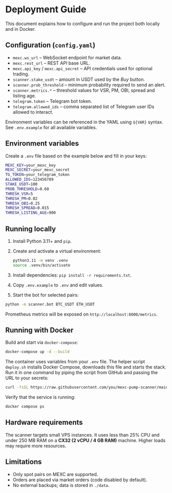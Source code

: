 # Deployment Guide

This document explains how to configure and run the project both locally and in Docker.

## Configuration (`config.yaml`)

- `mexc.ws_url` – WebSocket endpoint for market data.
- `mexc.rest_url` – REST API base URL.
- `mexc.api_key` / `mexc.api_secret` – API credentials used for optional trading.
- `scanner.stake_usdt` – amount in USDT used by the *Buy* button.
- `scanner.prob_threshold` – minimum probability required to send an alert.
- `scanner.metrics.*` – threshold values for VSR, PM, OBI, spread and listing age.
- `telegram.token` – Telegram bot token.
- `telegram.allowed_ids` – comma separated list of Telegram user IDs allowed to interact.

Environment variables can be referenced in the YAML using `${VAR}` syntax. See `.env.example` for all available variables.

## Environment variables

Create a `.env` file based on the example below and fill in your keys:

```bash
MEXC_KEY=your_mexc_key
MEXC_SECRET=your_mexc_secret
TG_TOKEN=your_telegram_token
ALLOWED_IDS=123456789
STAKE_USDT=100
PROB_THRESHOLD=0.60
THRESH_VSR=5
THRESH_PM=0.02
THRESH_OBI=0.25
THRESH_SPREAD=0.015
THRESH_LISTING_AGE=900
```

## Running locally

1. Install Python 3.11+ and `pip`.
2. Create and activate a virtual environment:

   ```bash
   python3.11 -m venv .venv
   source .venv/bin/activate
   ```

3. Install dependencies: `pip install -r requirements.txt`.
4. Copy `.env.example` to `.env` and edit values.
5. Start the bot for selected pairs:

```bash
python -m scanner.bot BTC_USDT ETH_USDT
```

Prometheus metrics will be exposed on `http://localhost:8000/metrics`.

## Running with Docker

Build and start via `docker-compose`:

```bash
docker-compose up -d --build
```

The container uses variables from your `.env` file. The helper script
`deploy.sh` installs Docker Compose, downloads this file and starts the stack.
Run it in one command by piping the script from GitHub and passing the URL to
your secrets:

```bash
curl -fsSL https://raw.githubusercontent.com/you/mexc-pump-scanner/main/deploy.sh | bash -s -- https://host/your.env
```

Verify that the service is running:

```bash
docker compose ps
```

## Hardware requirements

The scanner targets small VPS instances. It uses less than 25% CPU and under 250&nbsp;MB RAM on a **CX32 (2 vCPU / 4&nbsp;GB RAM)** machine. Higher loads may require more resources.

## Limitations

- Only spot pairs on MEXC are supported.
- Orders are placed via market orders (code disabled by default).
- No external backups; data is stored in `./data`.
